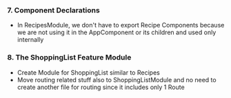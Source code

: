 ### 7. Component Declarations

* In RecipesModule, we don't have to export Recipe Components because we are not using it in the AppComponent or its children and used only internally

### 8. The ShoppingList Feature Module

* Create Module for ShoppingList similar to Recipes
* Move routing related stuff also to ShoppingListModule and no need to create another file for routing since it includes only 1 Route